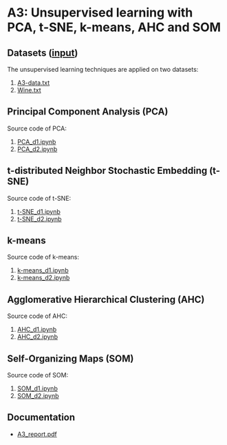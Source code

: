 # A3: Unsupervised learning with PCA, t-SNE, k-means, AHC and SOM

## Datasets ([input](../../tree/main/input))
The unsupervised learning techniques are applied on two datasets:
1. [A3-data.txt](../main/input/A3-data.txt)
2. [Wine.txt](../main/input/Wine.txt)

## Principal Component Analysis (PCA)
Source code of PCA:
1. [PCA_d1.ipynb](../main/PCA_d1.ipynb)
2. [PCA_d2.ipynb](../main/PCA_d2.ipynb)

## t-distributed Neighbor Stochastic Embedding (t-SNE)
Source code of t-SNE:
1. [t-SNE_d1.ipynb](../main/t-SNE_d1.ipynb)
2. [t-SNE_d2.ipynb](../main/t-SNE_d2.ipynb)

## k-means
Source code of k-means:
1. [k-means_d1.ipynb](../main/k-means_d1.ipynb)
2. [k-means_d2.ipynb](../main/k-means_d2.ipynb)

## Agglomerative Hierarchical Clustering (AHC)
Source code of AHC:
1. [AHC_d1.ipynb](../main/AHC_d1.ipynb)
2. [AHC_d2.ipynb](../main/AHC_d2.ipynb)

## Self-Organizing Maps (SOM)
Source code of SOM:
1. [SOM_d1.ipynb](../main/SOM_d1.ipynb)
2. [SOM_d2.ipynb](../main/SOM_d2.ipynb)

## Documentation
- [A3_report.pdf](../main/A3_report.pdf)

